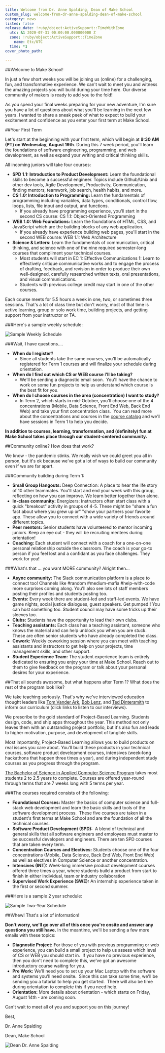 ```yaml
---
title: Welcome from Dr. Anne Spalding, Dean of Make School
custom_slug: welcome-from-dr-anne-spalding-dean-of-make-school
category: news
listed: false
release_date: !ruby/object:ActiveSupport::TimeWithZone
  utc: &1 2020-07-31 00:00:00.000000000 Z
  zone: !ruby/object:ActiveSupport::TimeZone
    name: Etc/UTC
  time: *1
cover_photo_path: 

---
```

##Welcome to Make School!

In just a few short weeks you will be joining us (online) for a challenging, fun, and transformative experience. We can't wait to meet you and witness the amazing projects you will build during your time here. Our diverse community of makers is ready to add you to the fold!

As you spend your final weeks preparing for your new adventure, I'm sure you have a lot of questions about what you'll be learning in the next few years. I wanted to share a sneak peek of what to expect to build your excitement and confidence as you enter your first term at Make School.

##Your First Term

Let's start at the beginning with your first term, which will begin at **9:30 AM (PT) on Wednesday, August 19th**. During this 7 week period, you'll learn the foundations of software engineering, programming, and web development, as well as expand your writing and critical thinking skills.

All incoming juniors will take four courses:

- **SPD 1.1: Introduction to Product Development:** Learn the foundational skills to become a successful engineer. Topics include Github/Unix and other dev tools, Agile Development, Productivity, Communication, finding mentors, teamwork, job search, health habits, and more.
- **CS 1.0: Introduction to Programming:** Learn the fundamentals of programming including variables, data types, conditionals, control flow, loops, lists, file input and output, and functions.
   - If you already have programming experience, you'll start in the second CS course: CS 1.1: Object-Oriented Programming 
- **WEB 1.0: Web Foundations:** Learn the foundations of HTML, CSS, and JavaScript which are the building blocks of any web application. 
   - If you already have experience building web pages, you'll start in the second WEB course: WEB 1.1: Web Architecture 
- **Science & Letters:** Learn the fundamentals of communication, critical thinking, and science with one of the nine required semester-long courses that compliment your technical courses.
   - Most students will start in EC 1: Effective Communications 1: Learn to effectively critique communicative works and to engage the process of drafting, feedback, and revision in order to produce their own well-designed, carefully researched written texts, oral presentations, and visual communications.
   - Students with previous college credit may start in one of the other courses.

Each course meets for 5.5 hours a week in one, two, or sometimes three sessions. That's a lot of class time but don't worry, most of that time is active learning, group or solo work time, building projects, and getting support from your instructor or TA.

###Here's a sample weekly schedule:

![Sample Weekly Schedule](https://res.cloudinary.com/makeschool/image/upload/v1596226410/Blog/welcome-message-sample-weekly-schedule.png "Sample Weekly Schedule")

###Wait, I have questions....

- **When do I register?**
   - Since all students take the same courses, you'll be automatically registered for Term 1 courses and will finalize your schedule during orientation. 
- **When do I find out which CS or WEB course I'll be taking?**
   - We'll be sending a diagnostic email soon.  You'll have the chance to work on some fun projects to help us understand which course is the best fit for you. 
- **When do I choose courses in the area (concentration) I want to study?**
   - In Term 2, which starts in mid-October, you'll choose one of the 4 concentrations (Mobile, Data Science, Front End Web, Back End Web) and take your first concentration class.  You can read more about the concentrations and courses in the [course catalog](https://docs.google.com/document/d/1a1i2jwXqx__URpWvUf8z8E9iwcdJ05QsPnbjs7Z83Us/preview#heading=h.pwf4kehdczyo) and we'll have sessions in Term 1 to help you decide.

**In addition to courses, learning, transformation, and (definitely) fun at Make School takes place through our student-centered community.**

##Community online? How does that work?

We know - the pandemic stinks. We really wish we could greet you all in person, but it's ok because we've got a lot of ways to build our community even if we are far apart.

###Community building during Term 1:

- **Small Group Hangouts:** Deep Connection: A place to hear the life story of 10 other teammates. You'll start and end your week with this group, reflecting on how you can improve. We learn better together than alone.
- **In-class community:** Energizers: Instructors often start class with a quick "breakout" activity in groups of 4-5. These might be "share a fun fact about where you grew up or" "show your partners your favorite app. These allow you to connect with a wide variety of friends around different topics.
- **Peer mentors:** Senior students have volunteered to mentor incoming juniors. Keep an eye out - they will be recruiting mentees during orientation!
- **Coaching:** Each student will connect with a coach for a one-on-one personal relationship outside the classroom. The coach is your go-to person if you feel lost and a confidant as you face challenges. They work for you!

###What's that ... you want MORE community? Alright then...

- **Async community:** The Slack communication platform is a place to connect too! Channels like #random #medium-mafia #help-with-code more surprises coming along. You'll also see lots of staff members posting their profiles and students posting too.
- **Events:** Every week there are student-led and staff-led events. We have game nights, social justice dialogues, guest speakers. Get pumped!! You can host something too. Student council may have some tricks up their sleeves too.
- **Clubs:** Students have the opportunity to lead their own clubs.
- **Teaching assistants:** Each class has a teaching assistant, someone who knows the material and can help unblock you when you are stuck. These are often senior students who have already completed the class.
- **Cowork:** Weekly coworking session where you can meet with teaching assistants and instructors to get help on your projects, time management skills, and other support.
- **Student Experience Team:** The student experience team is entirely dedicated to ensuring you enjoy your time at Make School. Reach out to them to give feedback on the program or talk about your personal desires for your experience.

##That all sounds awesome, but what happens after Term 1? What does the rest of the program look like?

We take teaching seriously. That's why we've interviewed education thought leaders like [Tom Vander Ark](https://soundcloud.com/positivity-dan/teaching-tom-vander-ark-on-agency-self-directed-learning-and-inspiration), [Bob Lenz](https://soundcloud.com/positivity-dan/project-based-learning-bob-lenz-on-how-project-design-can-help-you-grow), and [Ted Dintersmith](https://soundcloud.com/positivity-dan/learning-to-innovate-ted-dintersmith-on-teaching-creativity-and-how-to-face-ambiguity) to inform our curriculum (click links to listen to our interviews).

We prescribe to the gold standard of Project-Based Learning. Students design, code, and ship apps throughout the year. This method not only leaves them with an outstanding project portfolio, but it's also fun and leads to higher motivation, purpose, and development of tangible skills.

Most importantly, Project-Based Learning allows you to build products on real issues you care about. You'll build these products in your technical courses, software product development courses, intensives (week-long hackathons that happen three times a year), and during independent study courses as you progress through the program.

[The Bachelor of Science in Applied Computer Science Program](https://docs.google.com/document/d/1a1i2jwXqx__URpWvUf8z8E9iwcdJ05QsPnbjs7Z83Us/preview#heading=h.8jlvxjwqssgs) takes most students 2 to 2.5 years to complete. Courses are offered year-round through terms that are 7 weeks long with 5 terms per year.

###The courses required consists of the following:

- **Foundational Courses:** Master the basics of computer science and full-stack web development and learn the basic skills and tools of the software development process.  These five courses are taken in a student's first terms at Make School and are the foundation of all the technical courses.
- **Software Product Development (SPD):**  A blend of technical and general skills that all software engineers and employees must master to be successful developers and engineers. There are ten SPD courses that are taken every term.
- **Concentration Courses and Electives:** Students choose one of the four concentrations (Mobile, Data Science, Back End Web, Front End Web) as well as electives in Computer Science or another concentration.
- **Intensives (INT):** Week-long immersive product development courses offered three times a year, where students build a product from start to finish in either individual, team or industry collaboration
- **Supervised Work Experience (SWE):** An internship experience taken in the first or second summer.

###Here is a sample 2 year schedule:

![Sample Two-Year Schedule](https://res.cloudinary.com/makeschool/image/upload/v1596226410/Blog/welcome-message-sample_2-year-schedule.png "Sample Two-Year Schedule")

##Whew! That's a lot of information!

**Don't worry, we'll go over all of this once you're onsite and answer any questions you still have.** In the meantime, we'll be sending a few more emails with these topics:

- **Diagnostic Project:** For those of you with previous programming or web experience, you can build a small project to help us assess which level of CS or WEB you should start in.  If you have no previous experience, then you don't need to complete this, we've got an awesome introductory course waiting for you.
- **Pre Work:** We'll need you to set up your Mac Laptop with the software and systems you'll need onsite.  Since this can take some time, we'll be sending you a tutorial to help you get started.  There will also be time during orientation to complete this if you need help.
- **Orientation:** More details about orientation - which starts on Friday, August 14th - are coming soon.

Can't wait to meet all of you and support you on this journey!

Best,

Dr. Anne Spalding

Dean, Make School

![Dean Dr. Anne Spalding](https://res.cloudinary.com/makeschool/image/upload/v1566331962/Faculty/Spalding_Anne.jpg "Dean Dr. Anne Spalding")